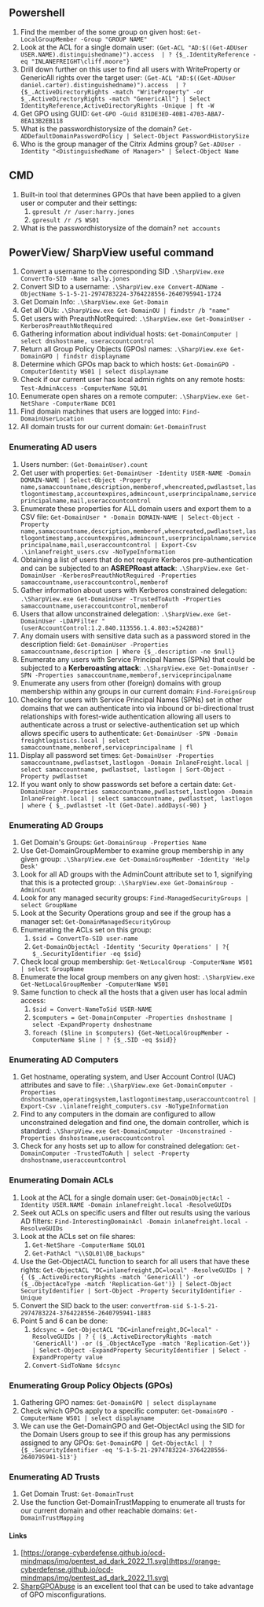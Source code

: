 ## **Powershell**
1. Find the member of the some group on given host: `Get-LocalGroupMember -Group "GROUP NAME"`
2. Look at the ACL for a single domain user: `(Get-ACL "AD:$((Get-ADUser USER.NAME).distinguishedname)").access  | ? {$_.IdentityReference -eq "INLANEFREIGHT\cliff.moore"}`
3. Drill down further on this user to find all users with WriteProperty or GenericAll rights over the target user: `(Get-ACL "AD:$((Get-ADUser daniel.carter).distinguishedname)").access  | ? {$_.ActiveDirectoryRights -match "WriteProperty" -or $_.ActiveDirectoryRights -match "GenericAll"} | Select IdentityReference,ActiveDirectoryRights -Unique | ft -W`
4. Get GPO using GUID: `Get-GPO -Guid 831DE3ED-40B1-4703-ABA7-8EA13B2EB118`
5. What is the passwordhistorysize of the domain? `Get-ADDefaultDomainPasswordPolicy | Select-Object PasswordHistorySize`
6. Who is the group manager of the Citrix Admins group? `Get-ADUser -Identity "<DistinguishedName of Manager>" | Select-Object Name`

## **CMD**
1. Built-in tool that determines GPOs that have been applied to a given user or computer and their settings:
    1. `gpresult /r /user:harry.jones`
    2. `gpresult /r /S WS01`
2. What is the passwordhistorysize of the domain? `net accounts`

## **PowerView/ SharpView useful command**
1. Convert a username to the corresponding SID `.\SharpView.exe ConvertTo-SID -Name sally.jones`
2. Convert SID to a username: `.\SharpView.exe Convert-ADName -ObjectName S-1-5-21-2974783224-3764228556-2640795941-1724`
3. Get Domain Info: `.\SharpView.exe Get-Domain`
4. Get all OUs: `.\SharpView.exe Get-DomainOU | findstr /b "name"`
5. Get users with PreauthNotRequired: `.\SharpView.exe Get-DomainUser -KerberosPreauthNotRequired`
6. Gathering information about individual hosts: `Get-DomainComputer | select dnshostname, useraccountcontrol`
7. Return all Group Policy Objects (GPOs) names: `.\SharpView.exe Get-DomainGPO | findstr displayname`
8. Determine which GPOs map back to which hosts: `Get-DomainGPO -ComputerIdentity WS01 | select displayname`
9. Check if our current user has local admin rights on any remote hosts: `Test-AdminAccess -ComputerName SQL01`
10. Eenumerate open shares on a remote computer: `.\SharpView.exe Get-NetShare -ComputerName DC01`
11. Find domain machines that users are logged into: `Find-DomainUserLocation`
12. All domain trusts for our current domain: `Get-DomainTrust`

### **Enumerating AD users**
1. Users number: `(Get-DomainUser).count`
2. Get user with properties: `Get-DomainUser -Identity USER-NAME -Domain DOMAIN-NAME | Select-Object -Property name,samaccountname,description,memberof,whencreated,pwdlastset,lastlogontimestamp,accountexpires,admincount,userprincipalname,serviceprincipalname,mail,useraccountcontrol`
3. Enumerate these properties for ALL domain users and export them to a CSV file: `Get-DomainUser * -Domain DOMAIN-NAME | Select-Object -Property name,samaccountname,description,memberof,whencreated,pwdlastset,lastlogontimestamp,accountexpires,admincount,userprincipalname,serviceprincipalname,mail,useraccountcontrol | Export-Csv .\inlanefreight_users.csv -NoTypeInformation`
4. Obtaining a list of users that do not require Kerberos pre-authentication and can be subjected to an **ASREPRoast attack**: `.\SharpView.exe Get-DomainUser -KerberosPreauthNotRequired -Properties samaccountname,useraccountcontrol,memberof`
5. Gather information about users with Kerberos constrained delegation: `.\SharpView.exe Get-DomainUser -TrustedToAuth -Properties samaccountname,useraccountcontrol,memberof`
6. Users that allow unconstrained delegation: `.\SharpView.exe Get-DomainUser -LDAPFilter "(userAccountControl:1.2.840.113556.1.4.803:=524288)"`
7. Any domain users with sensitive data such as a password stored in the description field: `Get-DomainUser -Properties samaccountname,description | Where {$_.description -ne $null}`
8. Enumerate any users with Service Principal Names (SPNs) that could be subjected to a **Kerberoasting attack**: `.\SharpView.exe Get-DomainUser -SPN -Properties samaccountname,memberof,serviceprincipalname`
9. Enumerate any users from other (foreign) domains with group membership within any groups in our current domain: `Find-ForeignGroup`
10. Checking for users with Service Principal Names (SPNs) set in other domains that we can authenticate into via inbound or bi-directional trust relationships with forest-wide authentication allowing all users to authenticate across a trust or selective-authentication set up which allows specific users to authenticate: `Get-DomainUser -SPN -Domain freightlogistics.local | select samaccountname,memberof,serviceprincipalname | fl`
11. Display all password set times: `Get-DomainUser -Properties samaccountname,pwdlastset,lastlogon -Domain InlaneFreight.local | select samaccountname, pwdlastset, lastlogon | Sort-Object -Property pwdlastset`
12. If you want only to show passwords set before a certain date: `Get-DomainUser -Properties samaccountname,pwdlastset,lastlogon -Domain InlaneFreight.local | select samaccountname, pwdlastset, lastlogon | where { $_.pwdlastset -lt (Get-Date).addDays(-90) }`
### **Enumerating AD Groups**
1. Get Domain's Groups: `Get-DomainGroup -Properties Name`
2. Use Get-DomainGroupMember to examine group membership in any given group: `.\SharpView.exe Get-DomainGroupMember -Identity 'Help Desk'`
3. Look for all AD groups with the AdminCount attribute set to 1, signifying that this is a protected group: `.\SharpView.exe Get-DomainGroup -AdminCount`
4. Look for any managed security groups: `Find-ManagedSecurityGroups | select GroupName`
5. Look at the Security Operations group and see if the group has a manager set: `Get-DomainManagedSecurityGroup`
6. Enumerating the ACLs set on this group: 
    1. `$sid = ConvertTo-SID user-name`
    2. `Get-DomainObjectAcl -Identity 'Security Operations' | ?{ $_.SecurityIdentifier -eq $sid}`
7. Check local group membership: `Get-NetLocalGroup -ComputerName WS01 | select GroupName`
8. Enumerate the local group members on any given host: `.\SharpView.exe Get-NetLocalGroupMember -ComputerName WS01`
9. Same function to check all the hosts that a given user has local admin access:
    1. `$sid = Convert-NameToSid USER-NAME`
    2. `$computers = Get-DomainComputer -Properties dnshostname | select -ExpandProperty dnshostname`
    3. `foreach ($line in $computers) {Get-NetLocalGroupMember -ComputerName $line | ? {$_.SID -eq $sid}}`
### **Enumerating AD Computers**
1. Get hostname, operating system, and User Account Control (UAC) attributes and save to file: `.\SharpView.exe Get-DomainComputer -Properties dnshostname,operatingsystem,lastlogontimestamp,useraccountcontrol | Export-Csv .\inlanefreight_computers.csv -NoTypeInformation`
2. Find to any computers in the domain are configured to allow unconstrained delegation and find one, the domain controller, which is standard: `.\SharpView.exe Get-DomainComputer -Unconstrained -Properties dnshostname,useraccountcontrol`
3. Check for any hosts set up to allow for constrained delegation: `Get-DomainComputer -TrustedToAuth | select -Property dnshostname,useraccountcontrol`
### **Enumerating Domain ACLs**
1. Look at the ACL for a single domain user: `Get-DomainObjectAcl -Identity USER.NAME -Domain inlanefreight.local -ResolveGUIDs`
2. Seek out ACLs on specific users and filter out results using the various AD filters: `Find-InterestingDomainAcl -Domain inlanefreight.local -ResolveGUIDs`
3. Look at the ACLs set on file shares: 
    1. `Get-NetShare -ComputerName SQL01`
    2.  `Get-PathAcl "\\SQL01\DB_backups"`
4. Use the Get-ObjectACL function to search for all users that have these rights: `Get-ObjectACL "DC=inlanefreight,DC=local" -ResolveGUIDs | ? { ($_.ActiveDirectoryRights -match 'GenericAll') -or ($_.ObjectAceType -match 'Replication-Get')} | Select-Object SecurityIdentifier | Sort-Object -Property SecurityIdentifier -Unique`
5. Convert the SID back to the user: `convertfrom-sid S-1-5-21-2974783224-3764228556-2640795941-1883`
6. Point 5 and 6 can be done:
    1. `$dcsync = Get-ObjectACL "DC=inlanefreight,DC=local" -ResolveGUIDs | ? { ($_.ActiveDirectoryRights -match 'GenericAll') -or ($_.ObjectAceType -match 'Replication-Get')} | Select-Object -ExpandProperty SecurityIdentifier | Select -ExpandProperty value`
    2. `Convert-SidToName $dcsync`
### **Enumerating Group Policy Objects (GPOs)**
1. Gathering GPO names: `Get-DomainGPO | select displayname`
2. Check which GPOs apply to a specific computer: `Get-DomainGPO -ComputerName WS01 | select displayname`
3. We can use the Get-DomainGPO and Get-ObjectAcl using the SID for the Domain Users group to see if this group has any permissions assigned to any GPOs: `Get-DomainGPO | Get-ObjectAcl | ? {$_.SecurityIdentifier -eq 'S-1-5-21-2974783224-3764228556-2640795941-513'}`
### **Enumerating AD Trusts**
1. Get Domain Trust: `Get-DomainTrust`
2. Use the function Get-DomainTrustMapping to enumerate all trusts for our current domain and other reachable domains: `Get-DomainTrustMapping`





#### **Links**
1. [https://orange-cyberdefense.github.io/ocd-mindmaps/img/pentest_ad_dark_2022_11.svg](https://orange-cyberdefense.github.io/ocd-mindmaps/img/pentest_ad_dark_2022_11.svg)
2. [SharpGPOAbuse](https://github.com/FSecureLABS/SharpGPOAbuse) is an excellent tool that can be used to take advantage of GPO misconfigurations.